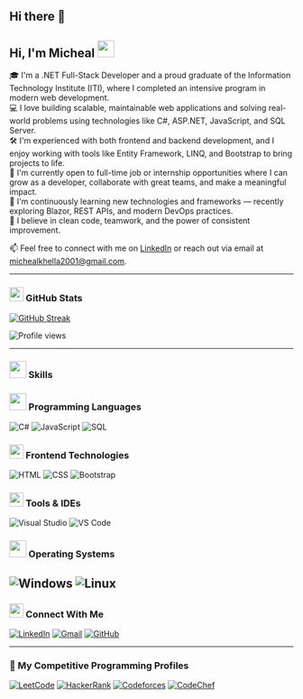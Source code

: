 ## Hi there 👋

## Hi, I'm Micheal <img src="https://em-content.zobj.net/source/microsoft-teams/363/waving-hand_1f44b.png" width="30" height="30" />


🎓 I'm a .NET Full-Stack Developer and a proud graduate of the Information Technology Institute (ITI), where I completed an intensive program in modern web development.  
💻 I love building scalable, maintainable web applications and solving real-world problems using technologies like C#, ASP.NET, JavaScript, and SQL Server.  
🛠 I'm experienced with both frontend and backend development, and I enjoy working with tools like Entity Framework, LINQ, and Bootstrap to bring projects to life.  
🚀 I'm currently open to full-time job or internship opportunities where I can grow as a developer, collaborate with great teams, and make a meaningful impact.  
🌱 I'm continuously learning new technologies and frameworks — recently exploring Blazor, REST APIs, and modern DevOps practices.  
🤝 I believe in clean code, teamwork, and the power of consistent improvement.

📫 Feel free to connect with me on [LinkedIn](https://www.linkedin.com/in/micheal-khella-151428336/) or reach out via email at michealkhella2001@gmail.com.

---

### <img src="https://em-content.zobj.net/source/microsoft-teams/363/bar-chart_1f4ca.png" width="25" /> GitHub Stats

[![GitHub Streak](https://streak-stats.demolab.com?user=Micheal2001)](https://git.io/streak-stats)

![Profile views](https://komarev.com/ghpvc/?username=Micheal2001&color=blue)

---

### <img src="https://em-content.zobj.net/source/microsoft-teams/363/rocket_1f680.png" width="30" height="30" /> Skills

### <img src="https://em-content.zobj.net/source/microsoft-teams/363/brain_1f9e0.png" width="30" height="30" /> Programming Languages  
![C#](https://img.shields.io/badge/C%23-239120?logo=c-sharp&logoColor=white)
![JavaScript](https://img.shields.io/badge/JavaScript-F7DF1E?logo=javascript&logoColor=black)
![SQL](https://img.shields.io/badge/SQL-003B57?logo=postgresql&logoColor=white)

### <img src="https://em-content.zobj.net/source/microsoft-teams/363/globe-with-meridians_1f310.png" width="25" /> Frontend Technologies  
![HTML](https://img.shields.io/badge/HTML-E34F26?logo=html5&logoColor=white)
![CSS](https://img.shields.io/badge/CSS-1572B6?logo=css3&logoColor=white)
![Bootstrap](https://img.shields.io/badge/Bootstrap-563D7C?logo=bootstrap&logoColor=white)

### <img src="https://em-content.zobj.net/source/microsoft-teams/363/hammer-and-wrench_1f6e0-fe0f.png" width="25" /> Tools & IDEs  
![Visual Studio](https://img.shields.io/badge/Visual%20Studio-5C2D91?logo=visualstudio&logoColor=white)
![VS Code](https://img.shields.io/badge/VS%20Code-007ACC?logo=visualstudiocode&logoColor=white)

### <img src="https://em-content.zobj.net/source/microsoft-teams/363/laptop_1f4bb.png" width="30" height="30" /> Operating Systems  
![Windows](https://img.shields.io/badge/Windows-0078D6?logo=windows&logoColor=white)
![Linux](https://img.shields.io/badge/Linux-FCC624?logo=linux&logoColor=black)
---

### <img src="https://em-content.zobj.net/source/microsoft-teams/363/handshake_1f91d.png" width="25" /> Connect With Me

[![LinkedIn](https://img.shields.io/badge/LinkedIn-blue?logo=linkedin&logoColor=white)](https://www.linkedin.com/in/micheal-khella-151428336/)
[![Gmail](https://img.shields.io/badge/Gmail-D14836?logo=gmail&logoColor=white)](mailto:michealkhella01@gmail.com)
[![GitHub](https://img.shields.io/badge/GitHub-100000?logo=github&logoColor=white)](https://github.com/Micheal2001)

---

### 👀 My Competitive Programming Profiles

[![LeetCode](https://img.shields.io/badge/LeetCode-FFA116?logo=leetcode&logoColor=white)](https://leetcode.com/yourusername/)
[![HackerRank](https://img.shields.io/badge/HackerRank-2EC866?logo=hackerrank&logoColor=white)](https://www.hackerrank.com/yourusername)
[![Codeforces](https://img.shields.io/badge/Codeforces-1F8ACB?logo=codeforces&logoColor=white)](https://codeforces.com/profile/yourusername)
[![CodeChef](https://img.shields.io/badge/CodeChef-5B4638?logo=codechef&logoColor=white)](https://www.codechef.com/users/yourusername)
